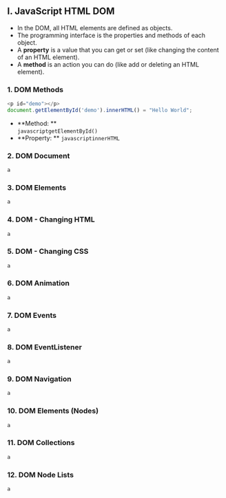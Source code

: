 ## I. JavaScript HTML DOM

  - In the DOM, all HTML elements are defined as objects.
  - The programming interface is the properties and methods of each object.
  - A **property** is a value that you can get or set (like changing the content of an HTML element).
  - A **method** is an action you can do (like add or deleting an HTML element).
   
### 1. DOM Methods

```javascript
<p id="demo"></p>
document.getElementById('demo').innerHTML() = "Hello World";
```
- **Method: **  
   ```javascriptgetElementById()```
- **Property: ** 
  ```javascriptinnerHTML```

### 2. DOM Document

```javascript
a
```

### 3. DOM Elements

```javascript
a
```

### 4. DOM - Changing HTML

```javascript
a
```

### 5. DOM - Changing CSS

```javascript
a
```

### 6. DOM Animation

```javascript
a
```

### 7. DOM Events

```javascript
a
```

### 8. DOM EventListener

```javascript
a
```

### 9. DOM Navigation

```javascript
a
```

### 10. DOM Elements (Nodes)

```javascript
a
```

### 11. DOM Collections

```javascript
a
```

### 12. DOM Node Lists

```javascript
a
```
